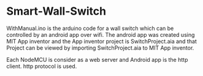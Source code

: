 # Smart-Wall-Switch

WithManual.ino is the arduino code for a wall switch which can be controlled by an android app over wifi.
The android app was created using MIT App inventor and the App inventor project is SwitchProject.aia and that Project can be 
viewed by importing SwitchProject.aia to MIT App inventor.

Each NodeMCU is consider as a web server and Android app is the http client.
http protocol is used.
